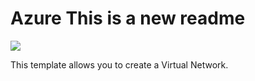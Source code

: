 # Azure This is a new readme
<a href="https://portal.azure.com/#create/Microsoft.Template/uri/https://raw.githubusercontent.com/Azure/AzureVnetdeploy.json" target="_blank">
    <img src="http://azuredeploy.net/deploybutton.png"/>
</a>
</a>

This template allows you to create a Virtual Network.

